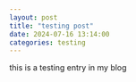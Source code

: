 ```yaml
---
layout: post
title: "testing post"
date: 2024-07-16 13:14:00
categories: testing
---
```


this is a testing entry in my blog